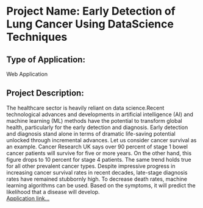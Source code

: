 <html>
  <body>
    <h1>Project Name: Early Detection of Lung Cancer Using DataScience Techniques</h1>
    <h2>Type of Application:</h2>
        Web Application
    <h2>Project Description:</h2>
        The healthcare sector is heavily reliant on data science.Recent technological
        advances and developments in artificial intelligence (AI) and machine learning (ML) methods
        have the potential to transform global health, particularly for the early detection and diagnosis.
        Early detection and diagnosis stand alone in terms of dramatic life-saving potential unlocked 
        through incremental advances. Let us consider cancer survival as an example. Cancer Research 
        UK says over 90 percent of stage 1 bowel cancer patients will survive for five or more years. On 
        the other hand, this figure drops to 10 percent for stage 4 patients. The same trend holds true for 
        all other prevalent cancer types. Despite impressive progress in increasing cancer survival rates in 
        recent decades, late-stage diagnosis rates have remained stubbornly high. To decrease death rates, 
        machine learning algorithms can be used. Based on the symptoms, it will predict the likelihood 
        that a disease will develop.
    <br>
      <a href="https://brijeshvj-early-det-early-detection-of-lungcancer-webapp-rpq8ia.streamlit.app/"> Application link...</a>
  </body>
</html>
